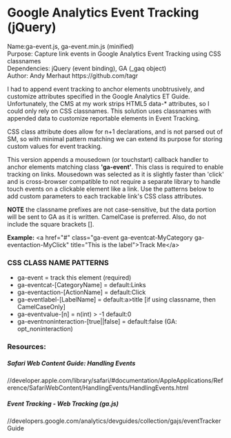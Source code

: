 Google Analytics Event Tracking (jQuery)
========================================

<p>
Name:ga-event.js, ga-event.min.js (minified)<br>
Purpose: Capture link events in Google Analytics Event Tracking using CSS classnames<br>
Dependencies: jQuery (event binding), GA (_gaq object)<br>
Author: Andy Merhaut https://github.com/tagr
</p>

<p>I had to append event tracking to anchor elements unobtrusively, and customize attributes specified in the 
Google Analytics ET Guide. Unfortunately, the CMS at my work strips HTML5 data-* attributes, so I could only 
rely on CSS classnames. This solution uses classnames with appended data to customize reportable elements in 
Event Tracking.</p>

<p>CSS class attribute does allow for n+1 declarations, and is not parsed out of SM, so with minimal pattern 
matching we can extend its purpose for storing custom values for event tracking.</p>

<p>This version appends a mousedown (or touchstart) callback handler to anchor elements matching class 
<b>'ga-event'</b>. This class is required to enable tracking on links. Mousedown was selected as it is slightly 
faster than 'click' and is cross-browser compatible to not require a separate library to handle touch 
events on a clickable element like a link. Use the patterns below to add custom parameters to each 
trackable link's CSS class attributes.</p>

<p><b>NOTE</b> the classname prefixes are not case-sensitive, but the data portion will be sent to GA as it is written. 
CamelCase is preferred. Also, do not include the square brackets [].</p>

<b>Example:</b> 
&lt;a href="#" class="ga-event ga-eventcat-MyCategory ga-eventaction-MyClick" title="This is the label"&gt;Track Me&lt;/a&gt;

<h3>CSS CLASS NAME PATTERNS</h3>
<ul>
<li>ga-event = track this element (required)</li>
<li>ga-eventcat-[CategoryName] = default:Links</li>
<li>ga-eventaction-[ActionName] = default:Click</li>
<li>ga-eventlabel-[LabelName] = default:a>title [if using classname, then CamelCaseOnly]</li>
<li>ga-eventvalue-[n] = n(int) > -1 default:0</li>
<li>ga-eventnoninteraction-[true||false] = default:false (GA: opt_noninteraction)</li>
</ul>


<h3>Resources:</h3>
<h5>Safari Web Content Guide: Handling Events</h5>
//developer.apple.com/library/safari/#documentation/AppleApplications/Reference/SafariWebContent/HandlingEvents/HandlingEvents.html

<h5>Event Tracking - Web Tracking (ga.js)</h5>
//developers.google.com/analytics/devguides/collection/gajs/eventTrackerGuide
